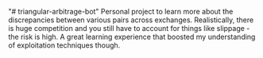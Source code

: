 "# triangular-arbitrage-bot" 
Personal project to learn more about the discrepancies between various pairs across exchanges. Realistically, there is huge competition and you still have to account for things like slippage - the risk is high. A great learning experience that boosted my understanding of exploitation techniques though. 
